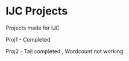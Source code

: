 # IJC Projects
Projects made for IJC

Proj1 - Completed

Proj2 - Tail completed , Wordcount not working
